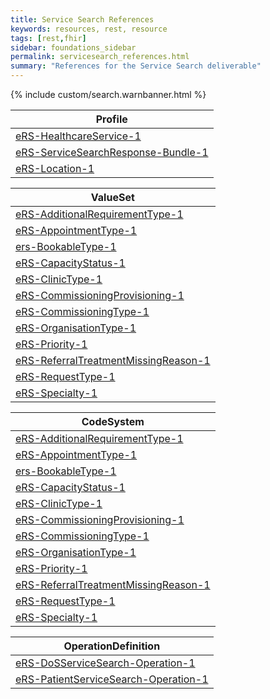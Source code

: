 ```yaml
---
title: Service Search References
keywords: resources, rest, resource
tags: [rest,fhir]
sidebar: foundations_sidebar
permalink: servicesearch_references.html
summary: "References for the Service Search deliverable"
---
```


{% include custom/search.warnbanner.html %}



|Profile| 
|-------|
| [eRS-HealthcareService-1](https://fhir.nhs.uk/STU3/StructureDefinition/eRS-HealthcareService-1) | 
| [eRS-ServiceSearchResponse-Bundle-1](https://fhir.nhs.uk/STU3/StructureDefinition/eRS-ServiceSearchResponse-Bundle-1) | 
| [eRS-Location-1](https://fhir.nhs.uk/STU3/StructureDefinition/eRS-Location-1) | 


|ValueSet| 
|-------|
| [eRS-AdditionalRequirementType-1](https://fhir.nhs.uk/STU3/ValueSet/eRS-AdditionalRequirementType-1) | 
| [eRS-AppointmentType-1](https://fhir.nhs.uk/STU3/ValueSet/eRS-AppointmentType-1) | 
| [ers-BookableType-1](https://fhir.nhs.uk/STU3/ValueSet/ers-BookableType-1) | 
| [eRS-CapacityStatus-1](https://fhir.nhs.uk/STU3/ValueSet/eRS-CapacityStatus-1) | 
| [eRS-ClinicType-1](https://fhir.nhs.uk/STU3/ValueSet/eRS-ClinicType-1) | 
| [eRS-CommissioningProvisioning-1](https://fhir.nhs.uk/STU3/ValueSet/eRS-CommissioningProvisioning-1) | 
| [eRS-CommissioningType-1](https://fhir.nhs.uk/STU3/ValueSet/eRS-CommissioningType-1) | 
| [eRS-OrganisationType-1](https://fhir.nhs.uk/STU3/ValueSet/eRS-OrganisationType-1) | 
| [eRS-Priority-1](https://fhir.nhs.uk/STU3/ValueSet/eRS-Priority-1) | 
| [eRS-ReferralTreatmentMissingReason-1](https://fhir.nhs.uk/STU3/ValueSet/eRS-ReferralTreatmentMissingReason-1) | 
| [eRS-RequestType-1](https://fhir.nhs.uk/STU3/ValueSet/eRS-RequestType-1) | 
| [eRS-Specialty-1](https://fhir.nhs.uk/STU3/ValueSet/eRS-Specialty-1) | 


|CodeSystem| 
|-------|
| [eRS-AdditionalRequirementType-1](https://fhir.nhs.uk/STU3/CodeSystem/eRS-AdditionalRequirementType-1) | 
| [eRS-AppointmentType-1](https://fhir.nhs.uk/STU3/CodeSystem/eRS-AppointmentType-1) | 
| [ers-BookableType-1](https://fhir.nhs.uk/STU3/CodeSystem/ers-BookableType-1) | 
| [eRS-CapacityStatus-1](https://fhir.nhs.uk/STU3/CodeSystem/eRS-CapacityStatus-1) | 
| [eRS-ClinicType-1](https://fhir.nhs.uk/STU3/CodeSystem/eRS-ClinicType-1) | 
| [eRS-CommissioningProvisioning-1](https://fhir.nhs.uk/STU3/CodeSystem/eRS-CommissioningProvisioning-1) | 
| [eRS-CommissioningType-1](https://fhir.nhs.uk/STU3/CodeSystem/eRS-CommissioningType-1) | 
| [eRS-OrganisationType-1](https://fhir.nhs.uk/STU3/CodeSystem/eRS-OrganisationType-1) | 
| [eRS-Priority-1](https://fhir.nhs.uk/STU3/CodeSystem/eRS-Priority-1) | 
| [eRS-ReferralTreatmentMissingReason-1](https://fhir.nhs.uk/STU3/CodeSystem/eRS-ReferralTreatmentMissingReason-1) | 
| [eRS-RequestType-1](https://fhir.nhs.uk/STU3/CodeSystem/eRS-RequestType-1) | 
| [eRS-Specialty-1](https://fhir.nhs.uk/STU3/CodeSystem/eRS-Specialty-1) | 

|OperationDefinition| 
|-------|
| [eRS-DoSServiceSearch-Operation-1](https://fhir.nhs.uk/STU3/OperationDefinition/eRS-DoSServiceSearch-Operation-1) | 
| [eRS-PatientServiceSearch-Operation-1](https://fhir.nhs.uk/STU3/OperationDefinition/eRS-PatientServiceSearch-Operation-1) | 

